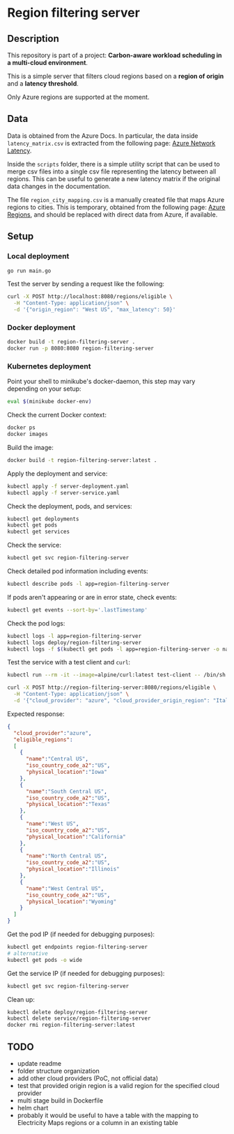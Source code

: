 # Region filtering server

## Description

This repository is part of a project: **Carbon-aware workload scheduling in a multi-cloud environment**.

This is a simple server that filters cloud regions based on a **region of origin** and a **latency threshold**. 

Only Azure regions are supported at the moment.

## Data

Data is obtained from the Azure Docs. In particular, the data inside `latency_matrix.csv` is extracted from the following page: [Azure Network Latency](https://raw.githubusercontent.com/MicrosoftDocs/azure-docs/refs/heads/main/articles/networking/azure-network-latency.md).

Inside the `scripts` folder, there is a simple utility script that can be used to merge csv files into a single csv file representing the latency between all regions.
This can be useful to generate a new latency matrix if the original data changes in the documentation.

The file `region_city_mapping.csv` is a manually created file that maps Azure regions to cities. 
This is temporary, obtained from the following page: [Azure Regions](https://www.azurespeed.com/Information/AzureRegions), and should be replaced with direct data from Azure, if available.

## Setup

### Local deployment

```bash
go run main.go
```

Test the server by sending a request like the following:
```bash
curl -X POST http://localhost:8080/regions/eligible \
  -H "Content-Type: application/json" \
  -d '{"origin_region": "West US", "max_latency": 50}'
```

### Docker deployment

```bash
docker build -t region-filtering-server .
docker run -p 8080:8080 region-filtering-server
```

### Kubernetes deployment

Point your shell to minikube's docker-daemon, this step may vary depending on your setup:
```bash
eval $(minikube docker-env)
```
Check the current Docker context:
```bash
docker ps
docker images
```

Build the image:
```bash
docker build -t region-filtering-server:latest .
```

Apply the deployment and service:
```bash
kubectl apply -f server-deployment.yaml
kubectl apply -f server-service.yaml
```

Check the deployment, pods, and services:
```bash
kubectl get deployments
kubectl get pods
kubectl get services
```

Check the service:
```bash
kubectl get svc region-filtering-server
```

Check detailed pod information including events:
```bash
kubectl describe pods -l app=region-filtering-server
```

If pods aren't appearing or are in error state, check events:
```bash
kubectl get events --sort-by='.lastTimestamp'
```

Check the pod logs:
```bash
kubectl logs -l app=region-filtering-server
kubectl logs deploy/region-filtering-server
kubectl logs -f $(kubectl get pods -l app=region-filtering-server -o name)
```

Test the service with a test client and `curl`:
```bash
kubectl run --rm -it --image=alpine/curl:latest test-client -- /bin/sh

curl -X POST http://region-filtering-server:8080/regions/eligible \
  -H "Content-Type: application/json" \
  -d '{"cloud_provider": "azure", "cloud_provider_origin_region": "Italy North", "max_latency": 50}'
```

Expected response:
```json
{ 
  "cloud_provider":"azure",
  "eligible_regions":
  [
    {
      "name":"Central US",
      "iso_country_code_a2":"US",
      "physical_location":"Iowa"
    },
    {
      "name":"South Central US",
      "iso_country_code_a2":"US",
      "physical_location":"Texas"
    },
    {
      "name":"West US",
      "iso_country_code_a2":"US",
      "physical_location":"California"
    },
    {
      "name":"North Central US",
      "iso_country_code_a2":"US",
      "physical_location":"Illinois"
    },
    {
      "name":"West Central US",
      "iso_country_code_a2":"US",
      "physical_location":"Wyoming"
    }
  ]
}
```

Get the pod IP (if needed for debugging purposes):
```bash
kubectl get endpoints region-filtering-server
# alternative
kubectl get pods -o wide
```

Get the service IP (if needed for debugging purposes):
```bash
kubectl get svc region-filtering-server
```

Clean up:
```bash
kubectl delete deploy/region-filtering-server
kubectl delete service/region-filtering-server
docker rmi region-filtering-server:latest
```

## TODO

- update readme
- folder structure organization
- add other cloud providers (PoC, not official data)
- test that provided origin region is a valid region for the specified cloud provider
- multi stage build in Dockerfile
- helm chart
- probably it would be useful to have a table with the mapping to Electricity Maps regions or a column in an existing table